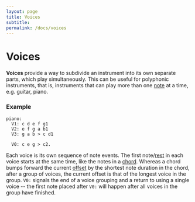 ```yaml
---
layout: page
title: Voices
subtitle: 
permalink: /docs/voices
---
```


# Voices

**Voices** provide a way to subdivide an instrument into its own separate parts, which play simultaneously. This can be useful for polyphonic instruments, that is, instruments that can play more than one [note](../docs/notes) at a time, e.g. guitar, piano. 

### Example 

    piano:
      V1: c d e f g1
      V2: e f g a b1
      V3: g a b > c d1

      V0: c e g > c2.

Each voice is its own sequence of note events. The first note/[rest](../docs/rests) in each voice starts at the same time, like the notes in a [chord](../docs/chords). Whereas a chord bumps forward the current [offset](../docs/offset) by the shortest note duration in the chord, after a group of voices, the current offset is that of the longest voice in the group. `V0:` signals the end of a voice grouping and a return to using a single voice -- the first note placed after `V0:` will happen after all voices in the group have finished.
